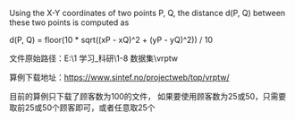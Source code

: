 Using the X-Y coordinates of two points P, Q, the distance d(P, Q) between these two points is computed as

d(P, Q) = floor(10 * sqrt((xP - xQ)^2 + (yP - yQ)^2)) / 10


文件原始路径：E:\1 学习_科研\1-8 数据集\vrptw

算例下载地址：https://www.sintef.no/projectweb/top/vrptw/

目前的算例只下载了顾客数为100的文件， 如果要使用顾客数为25或50，只需要取前25或50个顾客即可，或者任意取25个